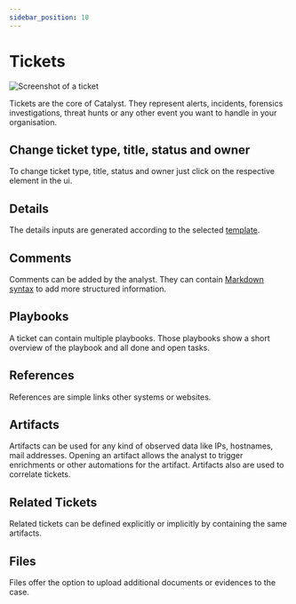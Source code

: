 ```yaml
---
sidebar_position: 10
---
```


# Tickets

![Screenshot of a ticket](/screenshots/ticket.png)

Tickets are the core of Catalyst. They represent alerts, incidents, forensics
investigations, threat hunts or any other event you want to handle in your
organisation.

## Change ticket type, title, status and owner

To change ticket type, title, status and owner just click on the respective 
element in the ui.

## Details

The details inputs are generated according to the selected 
[template](../engineer/template).

## Comments

Comments can be added by the analyst. They can contain 
[Markdown syntax](https://www.markdownguide.org/basic-syntax/)
to add more structured information.

## Playbooks

A ticket can contain multiple playbooks. Those playbooks show a short overview
of the playbook and all done and open tasks.

## References

References are simple links other systems or websites.

## Artifacts

Artifacts can be used for any kind of observed data like IPs, hostnames, mail 
addresses. Opening an artifact allows the analyst to trigger enrichments or 
other automations for the artifact. Artifacts also are used to correlate 
tickets.

## Related Tickets

Related tickets can be defined explicitly or implicitly by containing the same
artifacts.

## Files

Files offer the option to upload additional documents or evidences to the case.
